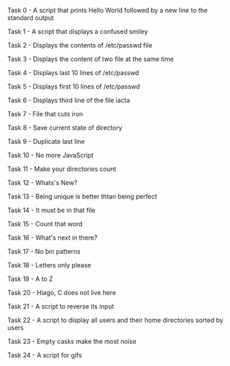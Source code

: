 Task 0 - A script that prints Hello World followed by a new line to the standard output

Task 1 - A script that displays a confused smiley

Task 2 - Displays the contents of /etc/passwd file

Task 3 - Displays the content of two file at the same time

Task 4 - Displays last 10 lines of /etc/passwd

Task 5 - Displays first 10 lines of /etc/passwd

Task 6 - Displays third line of the file iacta

Task 7 - File that cuts iron

Task 8 - Save current state of directory

Task 9 - Duplicate last line

Task 10 - No more JavaScript

Task 11 - Make your directories count

Task 12 - Whats's New?

Task 13 - Being unique is better thtan being perfect

Task 14 - It must be in that file

Task 15 - Count that word

Task 16 - What's next in there?

Task 17 - No bin patterns

Task 18 - Letters only please

Task 19 - A to Z

Task 20 - Hiago, C does not live here

Task 21 - A script to reverse its input

Task 22 - A script to display all users and their home directories sorted by users

Task 23 - Empty casks make the most noise

Task 24 - A script for gifs



